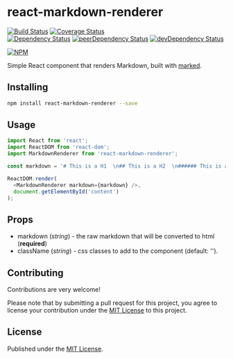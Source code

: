 # react-markdown-renderer

[![Build Status](https://travis-ci.org/InsidersByte/react-markdown-renderer.svg)](https://travis-ci.org/InsidersByte/react-markdown-renderer)
[![Coverage Status](https://coveralls.io/repos/github/InsidersByte/react-markdown-renderer/badge.svg?branch=master)](https://coveralls.io/github/InsidersByte/react-markdown-renderer?branch=master)  
[![Dependency Status](https://david-dm.org/insidersbyte/react-markdown-renderer.svg)](https://david-dm.org/insidersbyte/react-markdown-renderer)
[![peerDependency Status](https://david-dm.org/insidersbyte/react-markdown-renderer/peer-status.svg)](https://david-dm.org/insidersbyte/react-markdown-renderer#info=peerDependencies)
[![devDependency Status](https://david-dm.org/insidersbyte/react-markdown-renderer/dev-status.svg)](https://david-dm.org/insidersbyte/react-markdown-renderer#info=devDependencies)

[![NPM](https://nodei.co/npm/react-markdown-renderer.png?downloads=true&downloadRank=true)](https://nodei.co/npm/react-markdown-renderer/)

Simple React component that renders Markdown, built with [marked](https://github.com/chjj/marked). 

## Installing

```bash
npm install react-markdown-renderer --save
```

## Usage

```js
import React from 'react';
import ReactDOM from 'react-dom';
import MarkdownRenderer from 'react-markdown-renderer';

const markdown = '# This is a H1  \n## This is a H2  \n###### This is a H6';

ReactDOM.render(
  <MarkdownRenderer markdown={markdown} />,
  document.getElementById('content')
);
```

## Props

* markdown (*string*) - the raw markdown that will be converted to html (**required**)
* className (*string*) - css classes to add to the component (default: '').

## Contributing

Contributions are very welcome!

Please note that by submitting a pull request for this project, you agree to license your contribution under the [MIT License](https://github.com/insidersbyte/react-markdown-renderer/blob/master/LICENSE) to this project.

## License

Published under the [MIT License](https://github.com/insidersbyte/react-markdown-renderer/blob/master/LICENSE).
